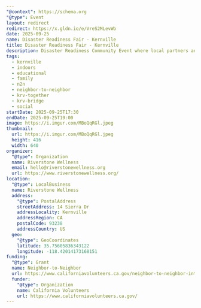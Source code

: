 ```yaml
---
"@context": https://schema.org
"@type": Event
layout: redirect
redirect: https://x.gldn.io/e/VreS2MLevWb
date: 2025-09-25
name: Disaster Readiness Fair - Kernville
title: Disaster Readiness Fair - Kernville
description: Disaster Readiness Community Event where local partners and neighbors are coming together to keep our community safe and prepared.
tags:
  - kernville
  - indoors
  - educational
  - family
  - n2n
  - neighbor-to-neighbor
  - krv-together
  - krv-bridge
  - social
startDate: 2025-09-25T17:30
endDate: 2025-09-25T19:00
image: https://i.imgur.com/MBoQqRGl.jpeg
thumbnail:
  url: https://i.imgur.com/MBoQqRGl.jpeg
  height: 416
  width: 640
organizer:
  "@type": Organization
  name: Riverstone Wellness
  email: hello@riverstonewellness.org
  url: https://www.riverstonewellness.org/
location:
  "@type": LocalBusiness
  name: Riverstone Wellness
  address:
    "@type": PostalAddress
    streetAddress: 14 Sierra Dr
    addressLocality: Kernville
    addressRegion: CA
    postalCode: 93238
    addressCountry: US
  geo:
    "@type": GeoCoordinates
    latitude: 35.75605836343122
    longitude: -118.42014173168151
funding:
  "@type": Grant
  name: Neighbor-to-Neighbor
  url: https://www.californiavolunteers.ca.gov/neighbor-to-neighbor-interest/
  funder:
    "@type": Organization
    name: California Volunteers
    url: https://www.californiavolunteers.ca.gov/
---
```

